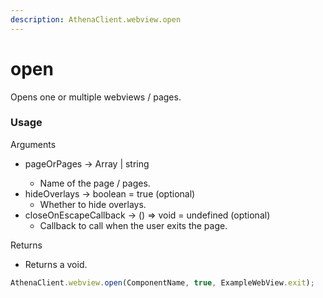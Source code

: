```yaml
---
description: AthenaClient.webview.open
---
```


# open

Opens one or multiple webviews / pages.

### Usage

Arguments

* pageOrPages -> Array<string> | string
  * Name of the page / pages.
* hideOverlays -> boolean = true (optional)
  * Whether to hide overlays.
* closeOnEscapeCallback -> () => void = undefined (optional)
  * Callback to call when the user exits the page.

Returns

* Returns a void.

```typescript
AthenaClient.webview.open(ComponentName, true, ExampleWebView.exit);
```
